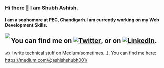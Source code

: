 ### Hi there 👋 I am Shubh Ashish.
#### I am a sophomore at PEC, Chandigarh.I am currently working on my Web Development Skills.

<!--
**solarconstant/solarconstant** is a ✨ _special_ ✨ repository because its `README.md` (this file) appears on your GitHub profile. -->
<img align = "left" src = "https://github-readme-stats.vercel.app/api?username=solarconstant&show_icons=true&theme=blueberry&hide=Total%20Issues" />

## You can find me on [![Twitter][1.2]][1], or on [![LinkedIn][2.2]][2].
<!-- Icons -->

[1.2]: http://i.imgur.com/wWzX9uB.png (twitter icon without padding)
[2.2]: https://raw.githubusercontent.com/MartinHeinz/MartinHeinz/master/linkedin-3-16.png (LinkedIn icon without padding)

<!-- Links to your social media accounts -->

[1]: https://twitter.com/S_Ashish_2001
[2]: https://www.linkedin.com/in/shubh-ashish-a4a415190/

✍️ I write technical stuff on Medium(sometimes...). You can find me here: https://medium.com/@ashishshubh001/

